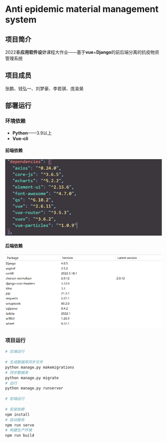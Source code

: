 # Anti epidemic material management system

## 项目简介

2022春**应用软件设计**课程大作业——基于**vue**+**Django**的前后端分离的抗疫物资管理系统

## 项目成员

张鹏、钱弘一、刘梦豪、李若骐、庞渝昊

## 部署运行

### 环境依赖

- **Python**——3.9以上
- **Vue-cli**

#### 前端依赖

![image-20220603160826819](image-20220603160826819.png)

#### 后端依赖

![image-20220603171523655](image-20220603171523655.png)

### 项目运行

```bash
# 后端运行

# 生成数据库同步文件
python manage.py makemigrations
# 同步数据库
python manage.py migrate
# 运行
python manage.py runserver

# 前端运行

# 安装依赖
npm install
# 启动服务 
npm run serve
# 构建生产环境
npm run build
```

